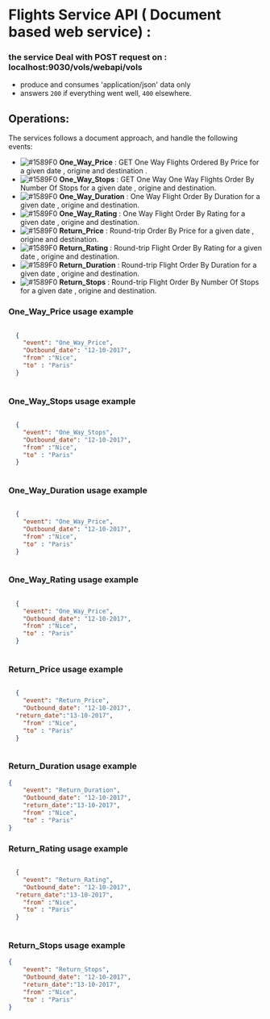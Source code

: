 # Flights Service API ( Document based web service) :


### the service Deal with POST request on : localhost:9030/vols/webapi/vols 
 - produce and consumes 'application/json' data only 
 - answers `200` if everything went well, `400` elsewhere.

## Operations: 

The services follows a document approach, and handle the following events:


- ![#1589F0](https://placehold.it/15/1589F0/000000?text=+) **One_Way_Price** : GET One Way Flights Ordered By Price for a given date , origine and destination .
- ![#1589F0](https://placehold.it/15/1589F0/000000?text=+) **One_Way_Stops** : GET One Way One Way Flights Order By Number Of Stops for a given date , origine and destination.
- ![#1589F0](https://placehold.it/15/1589F0/000000?text=+) **One_Way_Duration** : One Way Flight Order By Duration for a given date , origine and destination.
- ![#1589F0](https://placehold.it/15/1589F0/000000?text=+) **One_Way_Rating** : One Way Flight Order By Rating for a given date , origine and destination.
- ![#1589F0](https://placehold.it/15/1589F0/000000?text=+) **Return_Price** : Round-trip Order By Price for a given date , origine and destination.
- ![#1589F0](https://placehold.it/15/1589F0/000000?text=+) **Return_Rating** : Round-trip Flight Order By Rating for a given date , origine and destination.
- ![#1589F0](https://placehold.it/15/1589F0/000000?text=+) **Return_Duration** : Round-trip Flight Order By Duration for a given date , origine and destination.
- ![#1589F0](https://placehold.it/15/1589F0/000000?text=+) **Return_Stops** : Round-trip Flight Order By Number Of Stops for a given date , origine and destination.

### One_Way_Price usage example

```json

  {
	"event": "One_Way_Price",
	"Outbound_date": "12-10-2017",
	"from" :"Nice",
	"to" : "Paris"
  }
 
```

### One_Way_Stops usage example

```json

  {
	"event": "One_Way_Stops",
	"Outbound_date": "12-10-2017",
	"from" :"Nice",
	"to" : "Paris"
  }
 
```
### One_Way_Duration usage example

```json

  {
	"event": "One_Way_Price",
	"Outbound_date": "12-10-2017",
	"from" :"Nice",
	"to" : "Paris"
  }
 
```
### One_Way_Rating usage example

```json

  {
	"event": "One_Way_Price",
	"Outbound_date": "12-10-2017",
	"from" :"Nice",
	"to" : "Paris"
  }
 
```
### Return_Price usage example

```json

  {
	"event": "Return_Price",
	"Outbound_date": "12-10-2017",
  "return_date":"13-10-2017",
	"from" :"Nice",
	"to" : "Paris"
  }
 
```
### Return_Duration usage example

```json
{
	"event": "Return_Duration",
	"Outbound_date": "12-10-2017",
	"return_date":"13-10-2017",
	"from" :"Nice",
	"to" : "Paris"
}
```
### Return_Rating usage example

```json

  {
	"event": "Return_Rating",
	"Outbound_date": "12-10-2017",
  "return_date":"13-10-2017",
	"from" :"Nice",
	"to" : "Paris"
  }
 
```
### Return_Stops usage example

```json
{
	"event": "Return_Stops",
	"Outbound_date": "12-10-2017",
	"return_date":"13-10-2017",
	"from" :"Nice",
	"to" : "Paris"
}
```
